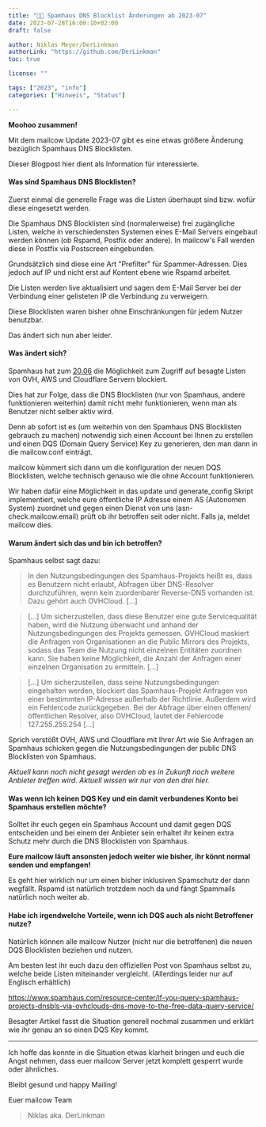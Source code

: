 ```yaml
---
title: "🛑📜 Spamhaus DNS Blocklist Änderungen ab 2023-07"
date: 2023-07-28T16:00:10+02:00
draft: false

author: Niklas Meyer/DerLinkman
authorLink: "https://github.com/DerLinkman"
toc: true

license: ""

tags: ["2023", "info"]
categories: ["Hinweis", "Status"]

---
```


**Moohoo zusammen!**

Mit dem mailcow Update 2023-07 gibt es eine etwas größere Änderung bezüglich Spamhaus DNS Blocklisten.

Dieser Blogpost hier dient als Information für interessierte.

<!--more-->

#### Was sind Spamhaus DNS Blocklisten?

Zuerst einmal die generelle Frage was die Listen überhaupt sind bzw. wofür diese eingesetzt werden.

Die Spamhaus DNS Blocklisten sind (normalerweise) frei zugängliche Listen, welche in verschiedensten Systemen eines E-Mail Servers eingebaut werden können (ob Rspamd, Postfix oder andere). In mailcow's Fall werden diese in Postfix via Postscreen eingebunden.

Grundsätzlich sind diese eine Art "Prefilter" für Spammer-Adressen. Dies jedoch auf IP und nicht erst auf Kontent ebene wie Rspamd arbeitet.

Die Listen werden live aktualisiert und sagen dem E-Mail Server bei der Verbindung einer gelisteten IP die Verbindung zu verweigern.

Diese Blocklisten waren bisher ohne Einschränkungen für jedem Nutzer benutzbar.

Das ändert sich nun aber leider.

#### Was ändert sich?

Spamhaus hat zum [20.06](https://twitter.com/spamhaus/status/1671141604705333248) die Möglichkeit zum Zugriff auf besagte Listen von OVH, AWS und Cloudflare Servern blockiert.

Dies hat zur Folge, dass die DNS Blocklisten (nur von Spamhaus, andere funktionieren weiterhin) damit nicht mehr funktionieren, wenn man als Benutzer nicht selber aktiv wird.

Denn ab sofort ist es (um weiterhin von den Spamhaus DNS Blocklisten gebrauch zu machen) notwendig sich einen Account bei Ihnen zu erstellen und einen DQS (Domain Query Service) Key zu generieren, den man dann in die mailcow.conf einträgt.

mailcow kümmert sich dann um die konfiguration der neuen DQS Blocklisten, welche technisch genauso wie die ohne Account funktionieren.

Wir haben dafür eine Möglichkeit in das update und generate_config Skript implementiert, welche eure öffentliche IP Adresse einem AS (Autonomen System) zuordnet und gegen einen Dienst von uns (asn-check.mailcow.email) prüft ob ihr betroffen seit oder nicht. Falls ja, meldet mailcow dies.

#### Warum ändert sich das und bin ich betroffen?

Spamhaus selbst sagt dazu: 

> In den Nutzungsbedingungen des Spamhaus-Projekts heißt es, dass es Benutzern nicht erlaubt, Abfragen über DNS-Resolver durchzuführen, wenn kein zuordenbarer Reverse-DNS vorhanden ist. Dazu gehört auch OVHCloud. [...]

> [...] Um sicherzustellen, dass diese Benutzer eine gute Servicequalität haben, wird die Nutzung überwacht und anhand der Nutzungsbedingungen des Projekts gemessen.
OVHCloud maskiert die Anfragen von Organisationen an die Public Mirrors des Projekts, sodass das Team die Nutzung nicht einzelnen Entitäten zuordnen kann. Sie haben keine Möglichkeit, die Anzahl der Anfragen einer einzelnen Organisation zu ermitteln. [...]

> [...] Um sicherzustellen, dass seine Nutzungsbedingungen eingehalten werden, blockiert das Spamhaus-Projekt Anfragen von einer bestimmten IP-Adresse außerhalb der Richtlinie. Außerdem wird ein Fehlercode zurückgegeben. Bei der Abfrage über einen offenen/öffentlichen Resolver, also OVHCloud, lautet der Fehlercode 127.255.255.254  [...]

Sprich verstößt OVH, AWS und Cloudflare mit Ihrer Art wie Sie Anfragen an Spamhaus schicken gegen die Nutzungsbedingungen der public DNS Blocklisten von Spamhaus.

*Aktuell kann noch nicht gesagt werden ob es in Zukunft noch weitere Anbieter treffen wird. Aktuell wissen wir nur von den drei hier.*

#### Was wenn ich keinen DQS Key und ein damit verbundenes Konto bei Spamhaus erstellen möchte?

Solltet ihr euch gegen ein Spamhaus Account und damit gegen DQS entscheiden und bei einem der Anbieter sein erhaltet ihr keinen extra Schutz mehr durch die DNS Blocklisten von Spamhaus.

**Eure mailcow läuft ansonsten jedoch weiter wie bisher, ihr könnt normal senden und empfangen!**

Es geht hier wirklich nur um einen bisher inklusiven Spamschutz der dann wegfällt. Rspamd ist natürlich trotzdem noch da und fängt Spammails natürlich noch weiter ab.

#### Habe ich irgendwelche Vorteile, wenn ich DQS auch als nicht Betroffener nutze?

Natürlich können alle mailcow Nutzer (nicht nur die betroffenen) die neuen DQS Blocklisten beziehen und nutzen.

Am besten lest ihr euch dazu den offiziellen Post von Spamhaus selbst zu, welche beide Listen miteinander vergleicht. (Allerdings leider nur auf Englisch erhältlich)

https://www.spamhaus.com/resource-center/if-you-query-spamhaus-projects-dnsbls-via-ovhclouds-dns-move-to-the-free-data-query-service/

Besagter Artikel fasst die Situation generell nochmal zusammen und erklärt wie ihr genau an so einen DQS Key kommt.

---

Ich hoffe das konnte in die Situation etwas klarheit bringen und euch die Angst nehmen, dass euer mailcow Server jetzt komplett gesperrt wurde oder ähnliches.

Bleibt gesund und happy Mailing!

Euer mailcow Team
> Niklas aka. DerLinkman